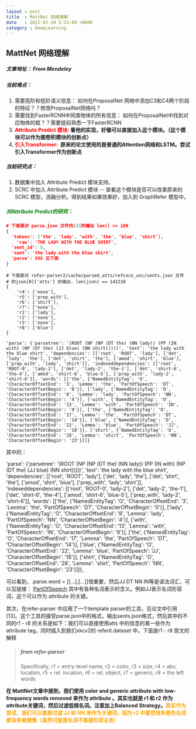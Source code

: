 ```yaml
---
layout : post
title  : MattNet 网络理解
date   : 2021-02-20 5:33:00 +0000
category : DeepLearning
---
```


## MattNet 网络理解

##### 文章地址： From Mendeley

##### 当前难点：

1. 需要高阶和低阶语义信息： 如何在ProposalNet 网络中添加C3和C4两个阶段的特征？？修改ProposalNet网络吗？
2. 需要找到FasterRCNN中同类物体的所有信息： 如何在ProposalNet中找到对应物体的框？？需要提前熟悉一下FasterRCNN
3. **<font color='red'>Attribute Predict 模块:</font> 看他的实现，好像可以直接加入这个模块。（这个模块可以作为图卷积模块的创新点）**
4. **<font color='red'>引入Transformer: </font> 原来的论文使用的是普通的Attention网络和LSTM。尝试引入Transformer作为创新点**

##### 当前研究点：

1. 数据集中加入 Attribute Predict 模块支持。
2. SCRC 中加入 Attribute Predict 模块 -- 查看这个模块是否可以改善原来的 SCRC 模型，消融分析。得到结果如果效果好，加入到 GraphRefer 模型中。

##### <font color='green'> 对Attribute Predict的研究：</font>

``` json
# 下面是对 parse.json 文件的[0]的输出 len() == 100
{
  'tokens': ['the', 'lady', 'with', 'the', 'blue', 'shirt'], 
 	'raw': 'THE LADY WITH THE BLUE SHIRT',  
  'sent_id': 0, 
  'sent': 'the lady with the blue shirt',
  'parse': XXX 见下面
}
```

```
# 下面是对 refer-parser2/cache/parsed_atts/refcoco_unc/sents.json 文件
# 的json[0]['atts'] 的输出. len(json) == 142210
{
	'r4': ['none'], 
	'r5': ['prep_with'], 
	'r6': ['shirt'], 
	'r7': ['none'], 
	'r1': ['lady'], 
	'r2': ['none'], 
	'r3': ['none'], 
	'r8': ['blue']
}

'parse': {'parsetree': '(ROOT (NP (NP (DT the) (NN lady)) (PP (IN with) (NP (DT the) (JJ blue) (NN shirt)))))', 'text': 'the lady with the blue shirt', 'dependencies': [['root', 'ROOT', 'lady'], ['det', 'lady', 'the'], ['det', 'shirt', 'the'], ['amod', 'shirt', 'blue'], ['prep_with', 'lady', 'shirt']], 'indexeddependencies': [['root', 'ROOT-0', 'lady-2'], ['det', 'lady-2', 'the-1'], ['det', 'shirt-6', 'the-4'], ['amod', 'shirt-6', 'blue-5'], ['prep_with', 'lady-2', 'shirt-6']], 'words': [['the', {'NamedEntityTag': 'O', 'CharacterOffsetEnd': '3', 'Lemma': 'the', 'PartOfSpeech': 'DT', 'CharacterOffsetBegin': '0'}], ['lady', {'NamedEntityTag': 'O', 'CharacterOffsetEnd': '8', 'Lemma': 'lady', 'PartOfSpeech': 'NN', 'CharacterOffsetBegin': '4'}], ['with', {'NamedEntityTag': 'O', 'CharacterOffsetEnd': '13', 'Lemma': 'with', 'PartOfSpeech': 'IN', 'CharacterOffsetBegin': '9'}], ['the', {'NamedEntityTag': 'O', 'CharacterOffsetEnd': '17', 'Lemma': 'the', 'PartOfSpeech': 'DT', 'CharacterOffsetBegin': '14'}], ['blue', {'NamedEntityTag': 'O', 'CharacterOffsetEnd': '22', 'Lemma': 'blue', 'PartOfSpeech': 'JJ', 'CharacterOffsetBegin': '18'}], ['shirt', {'NamedEntityTag': 'O', 'CharacterOffsetEnd': '28', 'Lemma': 'shirt', 'PartOfSpeech': 'NN', 'CharacterOffsetBegin': '23'}]]}
```



其中的：

'parse': {'parsetree': '(ROOT (NP (NP (DT the) (NN lady)) (PP (IN with) (NP (DT the) (JJ blue) (NN shirt)))))', 'text': 'the lady with the blue shirt', 'dependencies': [['root', 'ROOT', 'lady'], ['det', 'lady', 'the'], ['det', 'shirt', 'the'], ['amod', 'shirt', 'blue'], ['prep_with', 'lady', 'shirt']], 'indexeddependencies': [['root', 'ROOT-0', 'lady-2'], ['det', 'lady-2', 'the-1'], ['det', 'shirt-6', 'the-4'], ['amod', 'shirt-6', 'blue-5'], ['prep_with', 'lady-2', 'shirt-6']], 'words': [['the', {'NamedEntityTag': 'O', 'CharacterOffsetEnd': '3', 'Lemma': 'the', 'PartOfSpeech': 'DT', 'CharacterOffsetBegin': '0'}], ['lady', {'NamedEntityTag': 'O', 'CharacterOffsetEnd': '8', 'Lemma': 'lady', 'PartOfSpeech': 'NN', 'CharacterOffsetBegin': '4'}], ['with', {'NamedEntityTag': 'O', 'CharacterOffsetEnd': '13', 'Lemma': 'with', 'PartOfSpeech': 'IN', 'CharacterOffsetBegin': '9'}], ['the', {'NamedEntityTag': 'O', 'CharacterOffsetEnd': '17', 'Lemma': 'the', 'PartOfSpeech': 'DT', 'CharacterOffsetBegin': '14'}], ['blue', {'NamedEntityTag': 'O', 'CharacterOffsetEnd': '22', 'Lemma': 'blue', 'PartOfSpeech': 'JJ', 'CharacterOffsetBegin': '18'}], ['shirt', {'NamedEntityTag': 'O', 'CharacterOffsetEnd': '28', 'Lemma': 'shirt', 'PartOfSpeech': 'NN', 'CharacterOffsetBegin': '23'}]]}, 



可以看到，.parse.word = [[...],[...]]很重要，然后JJ DT NN IN等是语法词汇，可以见链接： [PartOfSpeech](https://blog.csdn.net/LYJXCZ/article/details/17082341)  其中有各种名词表示的含义。例如JJ表示名词形容词，这个可以作为 attribute 的关键。

其次，在refer-parser 中应用了一个template parser的工具，见论文中引用[13]。这个工具的接受parse.json中的格式，输出sents.json格式，然后其中的不同的r1 - r8 的关系是如下：我们可以直接使用atts 中的信息的某一些作为 attribute tag。同时插入到我们xkcv2的 referit.dataset 中。下面是r1 - r8 原文的解释

> ##### from refer-parser
>
>Specifically, r1 = entry-level name, r2 = color, r3 = size, r4 = abs. location,
>r5 = rel. location, r6 = rel. object, r7 = generic, r8 = the left words

**在 MattNet文章中提到，我们使用 color and generic attribute with low-frequency words removed 来作为 attribute 。其实也就是 r1 和 r2 作为attribute关键词，然后过滤低频名词。注意加上Balanced Strategy。<font color='orange'>其实作为尝试，我们可以直接过滤 JJ 和 NN 来作为关键词，因为 r2 中感觉很多颜色名词都没有被搜集（虽然可能是名词不直接形容主体）</font>**



